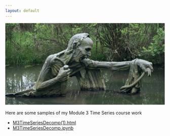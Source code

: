```yaml
---
layout: default
---
```


![Landing Page Image](/Ferryman1.jpg)

Here are some samples of my Module 3 Time Series course work

- [M3TimeSeriesDecomp(1).html](.M3TimeSeriesDecomp(1).html)
- [M3TimeSeriesDecomp.ipynb](.M3TimeSeriesDecomp.ipynb)
